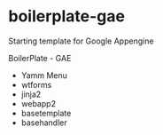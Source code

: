 # boilerplate-gae
Starting template for Google Appengine

BoilerPlate - GAE
- Yamm Menu
- wtforms
- jinja2
- webapp2
- basetemplate
- basehandler
